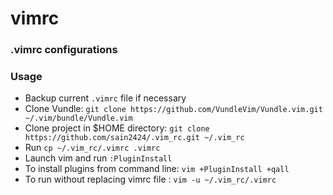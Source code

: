 # vimrc

### .vimrc configurations

### Usage

- Backup current `.vimrc` file if necessary
- Clone Vundle: `git clone https://github.com/VundleVim/Vundle.vim.git ~/.vim/bundle/Vundle.vim`
- Clone project in $HOME directory: `git clone https://github.com/sain2424/.vim_rc.git ~/.vim_rc`
- Run `cp ~/.vim_rc/.vimrc .vimrc` 
- Launch vim and run `:PluginInstall` 
- To install plugins from command line: `vim +PluginInstall +qall` 
- To run without replacing vimrc file : `vim -u ~/.vim_rc/.vimrc`

